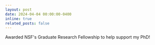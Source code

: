 ```yaml
---
layout: post
date: 2024-04-04 00:00:00-0400
inline: true
related_posts: false
---
```


Awarded NSF's Graduate Research Fellowship to help support my PhD!

<!-- <a href="TODO">Exploring Reduced Feature Sets for American Sign Language Dictionaries</a> -->